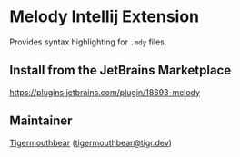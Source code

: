 # Melody Intellij Extension
Provides syntax highlighting for `.mdy` files.

## Install from the JetBrains Marketplace
https://plugins.jetbrains.com/plugin/18693-melody

## Maintainer
[Tigermouthbear](https://github.com/Tigermouthbear) (tigermouthbear@tigr.dev)